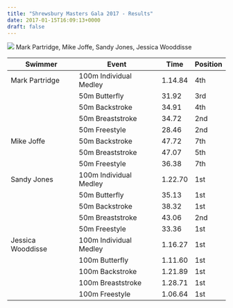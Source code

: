 ```yaml
---
title: "Shrewsbury Masters Gala 2017 - Results"
date: 2017-01-15T16:09:13+0000
draft: false
---
```

![](/images/2017/01/image1-1024x576.jpeg)
 Mark Partridge, Mike Joffe, Sandy Jones, Jessica Wooddisse

| Swimmer |Event |Time |Position |
|---|---|---|---|
| Mark Partridge |100m Individual Medley |1.14.84 |4th |
|  |50m Butterfly |31.92 |3rd |
|  |50m Backstroke |34.91 |4th |
|  |50m Breaststroke |34.72 |2nd |
|  |50m Freestyle |28.46 |2nd |
| Mike Joffe |50m Backstroke |47.72 |7th |
|  |50m Breaststroke |47.07 |5th |
|  |50m Freestyle |36.38 |7th |
| Sandy Jones |100m Individual Medley |1.22.70 |1st |
|  |50m Butterfly |35.13 |1st |
|  |50m Backstroke |38.32 |1st |
|  |50m Breaststroke |43.06 |2nd |
|  |50m Freestyle |33.36 |1st |
| Jessica Wooddisse |100m Individual Medley |1.16.27 |1st |
|  |100m Butterfly |1.11.60 |1st |
|  |100m Backstroke |1.21.89 |1st |
|  |100m Breaststroke |1.28.71 |1st |
|  |100m Freestyle |1.06.64 |1st |

